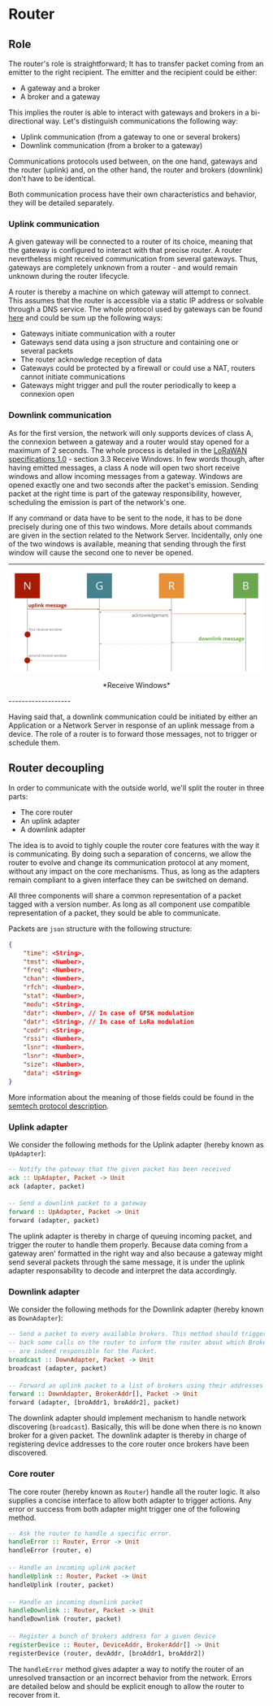 Router
======

## Role

The router's role is straightforward; It has to transfer packet coming from an emitter to the
right recipient. The emitter and the recipient could be either:

- A gateway and a broker
- A broker and a gateway

This implies the router is able to interact with gateways and brokers in a bi-directional
way. Let's distinguish communications the following way:

- Uplink communication (from a gateway to one or several brokers)
- Downlink communication (from a broker to a gateway)

Communications protocols used between, on the one hand, gateways and the router (uplink) and,
on the other hand, the router and brokers (downlink) don't have to be identical. 

Both communication process have their own characteristics and behavior, they will be detailed
separately. 

### Uplink communication

A given gateway will be connected to a router of its choice, meaning that the gateway is
configured to interact with that precise router. A router nevertheless might received
communication from several gateways. Thus, gateways are completely unknown from a router - and
would remain unknown during the router lifecycle.

A router is thereby a machine on which gateway will attempt to connect. This assumes that the
router is accessible via a static IP address or solvable through a DNS service. The whole
protocol used by gateways can be found [here][gateway_protocol] and could be sum up the
following ways:

- Gateways initiate communication with a router
- Gateways send data using a json structure and containing one or several packets
- The router acknowledge reception of data
- Gateways could be protected by a firewall or could use a NAT, routers cannot initiate communications
- Gateways might trigger and pull the router periodically to keep a connexion open

### Downlink communication

As for the first version, the network will only supports devices of class A, the connexion
between a gateway and a router would stay opened for a maximum of 2 seconds. The whole process
is detailed in the [LoRaWAN specifications 1.0][lorawan] - section 3.3 Receive Windows. In few
words though, after having emitted messages, a class A node will open two short receive windows
and allow incoming messages from a gateway. Windows are opened exactly one and two seconds
after the packet's emission. Sending packet at the right time is part of the gateway
responsibility, however, scheduling the emission is part of the network's one. 

If any command or data have to be sent to the node, it has to be done precisely during one of
this two windows. More details about commands are given in the section related to the
Network Server. Incidentally, only one of the two windows is available, meaning that sending
through the first window will cause the second one to never be opened. 

-------------------
![Receive Windows](img/receive_windows.svg)
<p align="center">*Receive Windows*</p>
-------------------


Having said that, a downlink communication could be initiated by either an Application or a
Network Server in response of an uplink message from a device. The role of a router is to
forward those messages, not to trigger or schedule them.

## Router decoupling

In order to communicate with the outside world, we'll split the router in three parts: 

- The core router
- An uplink adapter
- A downlink adapter

The idea is to avoid to tighly couple the router core features with the way it is
communicating. By doing such a separation of concerns, we allow the router to evolve and change
its communication protocol at any moment, without any impact on the core mechanisms. Thus, as
long as the adapters remain compliant to a given interface they can be switched on demand. 

All three components will share a common representation of a packet tagged with a version
number. As long as all component use compatible representation of a packet, they sould be able
to communicate. 

Packets are `json` structure with the following structure:

```json
{
    "time": <String>,
    "tmst": <Number>,
    "freq": <Number>,
    "chan": <Number>,
    "rfch": <Number>,
    "stat": <Number>,
    "modu": <String>,
    "datr": <Number>, // In case of GFSK modulation
    "datr": <String>, // In case of LoRa modulation
    "codr": <String>,
    "rssi": <Number>,
    "lsnr": <Number>,
    "lsnr": <Number>,
    "size": <Number>,
    "data": <String>
}
```

More information about the meaning of those fields could be found in the [semtech protocol
description][gateway_protocol].


### Uplink adapter

We consider the following methods for the Uplink adapter (hereby known as `UpAdapter`):

```haskell
-- Notify the gateway that the given packet has been received
ack :: UpAdapter, Packet -> Unit
ack (adapter, packet)

-- Send a downlink packet to a gateway
forward :: UpAdapter, Packet -> Unit
forward (adapter, packet)
```

The uplink adapter is thereby in charge of queuing incoming packet, and trigger the router to
handle them properly. Because data coming from a gateway aren' formatted in the right way and
also because a gateway might send several packets through the same message, it is under the
uplink adapter responsability to decode and interpret the data accordingly. 

### Downlink adapter

We consider the following methods for the Downlink adapter (hereby known as `DownAdapter`):

```haskell
-- Send a packet to every available brokers. This method should trigger 
-- back some calls on the router to inform the router about which Broker 
-- are indeed responsible for the Packet.
broadcast :: DownAdapter, Packet -> Unit
broadcast (adapter, packet)

-- Forward an uplink packet to a list of brokers using their addresses
forward :: DownAdapter, BrokerAddr[], Packet -> Unit
forward (adapter, [broAddr1, broAddr2], packet)
```

The downlink adapter should implement mechanism to handle network discovering (`broadcast`).
Basically, this will be done when there is no known broker for a given packet. The downlink
adapter is thereby in charge of registering device addresses to the core router once brokers
have been discovered. 

### Core router

The core router (hereby known as `Router`) handle all the router logic. It also supplies a
concise interface to allow both adapter to trigger actions. Any error or success from both
adapter might trigger one of the following method.

``` haskell
-- Ask the router to handle a specific error. 
handleError :: Router, Error -> Unit
handleError (router, e)

-- Handle an incoming uplink packet
handleUplink :: Router, Packet -> Unit
handleUplink (router, packet)

-- Handle an incoming downlink packet
handleDownlink :: Router, Packet -> Unit
handleDownlink (router, packet)

-- Register a bunch of brokers address for a given device
registerDevice :: Router, DeviceAddr, BrokerAddr[] -> Unit
registerDevice (router, devAddr, [broAddr1, broAddr2])
```

The `handleError` method gives adapter a way to notify the router of an unresolved transaction
or an incorrect behavior from the network. Errors are detailed below and should be explicit
enough to allow the router to recover from it. 

[gateway_protocol]: https://github.com/TheThingsNetwork/packet_forwarder/blob/master/PROTOCOL.TXT
[lorawan]: https://www.lora-alliance.org/portals/0/specs/LoRaWAN%20Specification%201R0.pdf



